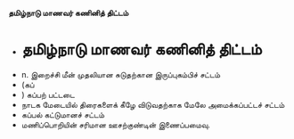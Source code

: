 **தமிழ்நாடு மாணவர் கணினித் திட்டம்**
- # தமிழ்நாடு மாணவர் கணினித் திட்டம்
- n. இறைச்சி மீன் முதலியான சுடுதற்கான இருப்புகம்பிச் சட்டம்
- (கப்
- ) கப்பற் பட்டடை
- நாடக மேடையில் திரைகளைக் கீழே விடுவதற்காக மேலே அமைக்கப்பட்டச் சட்டம்
- கப்பல் கட்டுமானச் சட்டம்
- மணிப்பொறியின் சரிமான ஊசற்குண்டின் இணைப்பமைவு.

